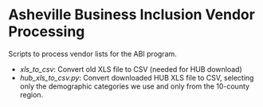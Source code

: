 # Asheville Business Inclusion Vendor Processing
Scripts to process vendor lists for the ABI program.

 - *xls_to_csv*: Convert old XLS file to CSV (needed for HUB download)
 - *hub_xls_to_csv.py*: Convert downloaded HUB XLS file to CSV, selecting only the demographic categories we use and only from the 10-county region.

